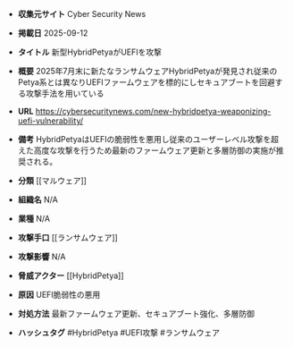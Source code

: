 - **収集元サイト**
Cyber Security News

- **掲載日**
2025-09-12

- **タイトル**
新型HybridPetyaがUEFIを攻撃

- **概要**
2025年7月末に新たなランサムウェアHybridPetyaが発見され従来のPetya系とは異なりUEFIファームウェアを標的にしセキュアブートを回避する攻撃手法を用いている

- **URL**
https://cybersecuritynews.com/new-hybridpetya-weaponizing-uefi-vulnerability/

- **備考**
HybridPetyaはUEFIの脆弱性を悪用し従来のユーザーレベル攻撃を超えた高度な攻撃を行うため最新のファームウェア更新と多層防御の実施が推奨される。

- **分類**
[[マルウェア]]

- **組織名**
N/A

- **業種**
N/A

- **攻撃手口**
[[ランサムウェア]]

- **攻撃影響**
N/A

- **脅威アクター**
[[HybridPetya]]

- **原因**
UEFI脆弱性の悪用

- **対処方法**
最新ファームウェア更新、セキュアブート強化、多層防御

- **ハッシュタグ**
#HybridPetya #UEFI攻撃 #ランサムウェア

